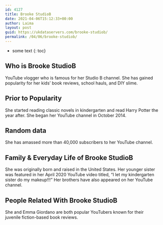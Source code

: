 ```yaml
---
id: 4127
title: Brooke StudioB
date: 2021-04-06T15:12:33+00:00
author: Laima
layout: post
guid: https://ukdataservers.com/brooke-studiob/
permalink: /04/06/brooke-studiob/
---
```


* some text
{: toc}


## Who is Brooke StudioB
                  
                  
                  
YouTube vlogger who is famous for her Studio B channel. She has gained popularity for her kids&#8217; book reviews, school hauls, and DIY slime. 
                  
              
            
              
            
                
                
                
## Prior to Popularity
                  
                  
                  
She started reading classic novels in kindergarten and read Harry Potter the year after. She began her YouTube channel in October 2014. 
                  
              
            
              
            
                
                
                
## Random data
                  
                  
                  
She has amassed more than 40,000 subscribers to her YouTube channel. 
                  
              
            
              
            
                
                
                
## Family & Everyday Life of Brooke StudioB
                  
                  
                  
She was originally born and raised in the United States. Her younger sister was featured in her April 2020 YouTube video titled, &#8220;I let my kindergarten sister do my makeup!!!&#8221; Her brothers have also appeared on her YouTube channel.
                  
              
            
              
            
                
                
                
## People Related With Brooke StudioB
                  
                  
                  
She and Emma Giordano are both popular YouTubers known for their juvenile fiction-based book reviews. 
                  
              
            
              
            
                
              
            
              
              
            
            
              
            
          
          
          